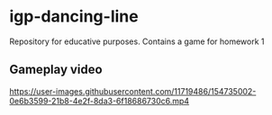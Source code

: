# igp-dancing-line
Repository for educative purposes. Contains a game for homework 1

## Gameplay video

https://user-images.githubusercontent.com/11719486/154735002-0e6b3599-21b8-4e2f-8da3-6f18686730c6.mp4




